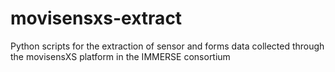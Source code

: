 # movisensxs-extract

Python scripts for the extraction of sensor and forms data collected through the movisensXS platform in the IMMERSE consortium
